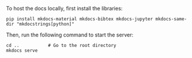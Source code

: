 To host the docs locally, first install the libraries:
```
pip install mkdocs-material mkdocs-bibtex mkdocs-jupyter mkdocs-same-dir "mkdocstrings[python]"
```

Then, run the following command to start the server:
```
cd ..           # Go to the root directory
mkdocs serve
```